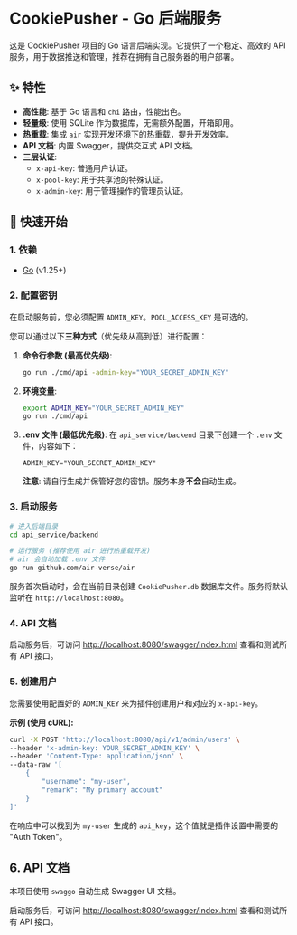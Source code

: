 # CookiePusher - Go 后端服务

这是 CookiePusher 项目的 Go 语言后端实现。它提供了一个稳定、高效的 API 服务，用于数据推送和管理，推荐在拥有自己服务器的用户部署。

## ✨ 特性

- **高性能**: 基于 Go 语言和 `chi` 路由，性能出色。
- **轻量级**: 使用 SQLite 作为数据库，无需额外配置，开箱即用。
- **热重载**: 集成 `air` 实现开发环境下的热重载，提升开发效率。
- **API 文档**: 内置 Swagger，提供交互式 API 文档。
- **三层认证**:
  - `x-api-key`: 普通用户认证。
  - `x-pool-key`: 用于共享池的特殊认证。
  - `x-admin-key`: 用于管理操作的管理员认证。

## 🚀 快速开始

### 1. 依赖

- [Go](https://go.dev/) (v1.25+)

### 2. 配置密钥

在启动服务前，您必须配置 `ADMIN_KEY`。`POOL_ACCESS_KEY` 是可选的。

您可以通过以下**三种方式**（优先级从高到低）进行配置：

1.  **命令行参数 (最高优先级)**:

    ```bash
    go run ./cmd/api -admin-key="YOUR_SECRET_ADMIN_KEY"
    ```

2.  **环境变量**:

    ```bash
    export ADMIN_KEY="YOUR_SECRET_ADMIN_KEY"
    go run ./cmd/api
    ```

3.  **.env 文件 (最低优先级)**:
    在 `api_service/backend` 目录下创建一个 `.env` 文件，内容如下：
    ```
    ADMIN_KEY="YOUR_SECRET_ADMIN_KEY"
    ```
    **注意**: 请自行生成并保管好您的密钥。服务本身**不会**自动生成。

### 3. 启动服务

```bash
# 进入后端目录
cd api_service/backend

# 运行服务 (推荐使用 air 进行热重载开发)
# air 会自动加载 .env 文件
go run github.com/air-verse/air
```

服务首次启动时，会在当前目录创建 `CookiePusher.db` 数据库文件。服务将默认监听在 `http://localhost:8080`。

### 4. API 文档

启动服务后，可访问 [http://localhost:8080/swagger/index.html](http://localhost:8080/swagger/index.html) 查看和测试所有 API 接口。

### 5. 创建用户

您需要使用配置好的 `ADMIN_KEY` 来为插件创建用户和对应的 `x-api-key`。

**示例 (使用 cURL):**

```bash
curl -X POST 'http://localhost:8080/api/v1/admin/users' \
--header 'x-admin-key: YOUR_SECRET_ADMIN_KEY' \
--header 'Content-Type: application/json' \
--data-raw '[
    {
        "username": "my-user",
        "remark": "My primary account"
    }
]'
```

在响应中可以找到为 `my-user` 生成的 `api_key`，这个值就是插件设置中需要的 "Auth Token"。

## 6. API 文档

本项目使用 `swaggo` 自动生成 Swagger UI 文档。

启动服务后，可访问 [http://localhost:8080/swagger/index.html](http://localhost:8080/swagger/index.html) 查看和测试所有 API 接口。
